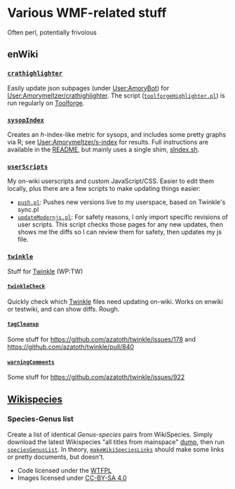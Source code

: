# Various WMF-related stuff

Often perl, potentially frivolous

## enWiki

### [`crathighlighter`](./crathighlighter/)

Easily update json subpages (under [User:AmoryBot](https://en.wikipedia.org/wiki/User:AmoryBot)) for [User:Amorymeltzer/crathighlighter](https://en.wikipedia.org/wiki/User:Amorymeltzer/crathighlighter).  The script ([`toolforgeHighlighter.pl`](./crathighlighter/toolforgeHighlighter.pl)) is run regularly on [Toolforge](https://wikitech.wikimedia.org/wiki/Portal:Toolforge).

### [`sysopIndex`](./sysopIndex/)

Creates an *h*-index-like metric for sysops, and includes some pretty graphs via R; see [User:Amorymeltzer/s-index](https://en.wikipedia.org/wiki/User:Amorymeltzer/s-index) for results.  Full instructions are available in the [README](./sysopIndex/README.md), but mainly uses a single shim, [sIndex.sh](./sysopIndex/sIndex.sh).

### [`userScripts`](./userScripts/)

My on-wiki userscripts and custom JavaScript/CSS.  Easier to edit them locally, plus there are a few scripts to make updating things easier:

- [`push.pl`](./userScripts/push.pl): Pushes new versions live to my userspace, based on Twinkle's sync.pl
- [`updateModernjs.pl`](./userScripts/updateModernjs.pl): For safety reasons, I only import specific revisions of user scripts.  This script checks those pages for any new updates, then shows me the diffs so I can review them for safety, then updates my js file.

### [`twinkle`](./twinkle/)

Stuff for [Twinkle](https://github.com/azatoth/twinkle) (WP:TW)

#### [`twinkleCheck`](./twinkle/twinkleCheck.pl)

Quickly check which [Twinkle](https://github.com/azatoth/twinkle/) files need updating on-wiki.  Works on enwiki or testwiki, and can show diffs.  Rough.

#### [`tagCleanup`](./twinkle/tagCleanup/)

Some stuff for <https://github.com/azatoth/twinkle/issues/178> and <https://github.com/azatoth/twinkle/pull/840>

#### [`warningComments`](./twinkle/warningComments/)

Some stuff for <https://github.com/azatoth/twinkle/issues/922>

## [Wikispecies](./wikispecies/)

### Species-Genus list

Create a list of identical *Genus-species* pairs from WikiSpecies.  Simply download the latest Wikispecies "all titles from mainspace" [dump](http://dumps.wikimedia.org/backup-index.html), then run [`speciesGenusList`](./wikispecies/speciesGenusList.pl).  In theory, [`makeWikiSpeciesLinks`](./wikispecies/makeWikiSpeciesLinks.pl) should make some links or pretty documents, but doesn't.

- Code licensed under the [WTFPL](http://www.wtfpl.net/)
- Images licensed under [CC-BY-SA 4.0](https://creativecommons.org/licenses/by-sa/4.0/)
